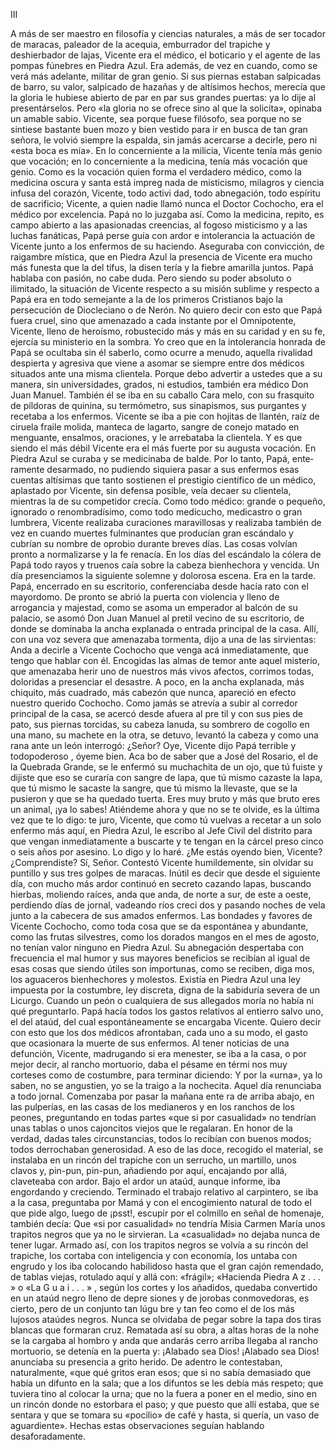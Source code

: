  III


A más de ser maestro en filosofía y ciencias naturales, a más de ser tocador de
maracas, paleador de la acequia, emburrador del trapiche y deshierbador de lajas,
Vicente era el médico, el boticario y el agente de las pompas fúnebres en
 Piedra Azul. Era además, de vez en cuando, como se verá más adelante, militar
de gran genio. Si sus piernas estaban salpicadas de barro, su valor, salpicado
de hazañas y de altísimos hechos, merecía que la gloria le hubiese abierto de
par en par sus grandes puertas: ya lo dije al presentárselos. Pero «la gloria no
se ofrece sino al que la solicita», opinaba un amable sabio. Vicente, sea porque
fuese filósofo, sea porque no se sintiese bastante buen mozo y bien vestido para
ir en busca de tan gran señora, le volvió siempre la espalda, sin jamás acercarse
a decirle, pero ni «esta boca es mía».
 En lo concerniente a la milicia, Vicente tenía más genio que vocación; en lo
concerniente a la medicina, tenía más vocación que genio. Como es la vocación
quien forma el verdadero médico, como la medicina oscura y santa está impreg­
nada de misticismo, milagros y ciencia infusa del corazón, Vicente, todo activi­
dad, todo abnegación, todo espíritu de sacrificio; Vicente, a quien nadie llamó
nunca el Doctor Cochocho, era el médico por excelencia.
 Papá no lo juzgaba así. Como la medicina, repito, es campo abierto a las
apasionadas creencias, al fogoso misticismo y a las luchas fanáticas, Papá perse­
guía con ardor e intolerancia la actuación de Vicente junto a los enfermos de
su haciendo. Aseguraba con convicción, de raigambre mística, que en Piedra
Azul la presencia de Vicente era mucho más funesta que la del tifus, la disen­
tería y la fiebre amarilla juntos. Papá hablaba con pasión, no cabe duda. Pero
siendo su poder absoluto o ilimitado, la situación de Vicente respecto a su misión
sublime y respecto a Papá era en todo semejante a la de los primeros Cristianos
bajo la persecución de Diocleciano o de Nerón. No quiero decir con esto que
Papá fuera cruel, sino que amenazado a cada instante por el Omnipotente,
Vicente, lleno de heroísmo, robustecido más y más en su caridad y en su fe,
ejercía su ministerio en la sombra.
 Yo creo que en la intolerancia honrada de Papá se ocultaba sin él saberlo,
como ocurre a menudo, aquella rivalidad despierta y agresiva que viene a asomar­
se siempre entre dos médicos situados ante una misma clientela. Porque debo
advertir a ustedes que a su manera, sin universidades, grados, ni estudios,
también era médico Don Juan Manuel. También él se iba en su caballo Cara­
melo, con su frasquito de píldoras de quinina, su termómetro, sus sinapismos,
sus purgantes y recetaba a los enfermos. Vicente se iba a pie con hojitas de
llantén, raíz de ciruela fraile molida, manteca de lagarto, sangre de conejo
matado en menguante, ensalmos, oraciones, y le arrebataba la clientela. Y es
que siendo el más débil Vicente era el más fuerte por su augusta vocación.
En Piedra Azul se curaba y se medicinaba de balde. Por lo tanto, Papá, ente­
ramente desarmado, no pudiendo siquiera pasar a sus enfermos esas cuentas
altísimas que tanto sostienen el prestigio científico de un médico, aplastado
por Vicente, sin defensa posible, veía decaer su clientela, mientras la de su
competidor crecía.
 Como todo médico: grande o pequeño, ignorado o renombradísimo, como
todo medicucho, medicastro o gran lumbrera, Vicente realizaba curaciones
maravillosas y realizaba también de vez en cuando muertes fulminantes que
 producían gran escándalo y cubrían su nombre de oprobio durante breves
días. Las cosas volvían pronto a normalizarse y la fe renacía. En los días
del escándalo la cólera de Papá todo rayos y truenos caía sobre la cabeza
bienhechora y vencida.
 Un día presenciamos la siguiente solemne y dolorosa escena.
 Era en la tarde. Papá, encerrado en su escritorio, conferenciaba desde
hacía rato con el mayordomo. De pronto se abrió la puerta con violencia y
lleno de arrogancia y majestad, como se asoma un emperador al balcón de su
palacio, se asomó Don Juan Manuel al pretil vecino de su escritorio, de donde
se dominaba la ancha explanada o entrada principal de la casa. Allí, con una
voz severa que amenazaba tormenta, dijo a una de las sirvientas:
 Anda a decirle a Vicente Cochocho que venga acá inmediatamente, que
tengo que hablar con él.
 Encogidas las almas de temor ante aquel misterio, que amenazaba herir
uno de nuestros más vivos afectos, corrimos todas, doloridas a presenciar el
desastre.
 A poco, en la ancha explanada, más chiquito, más cuadrado, más cabezón
que nunca, apareció en efecto nuestro querido Cochocho. Como jamás se
atrevía a subir al corredor principal de la casa, se acercó desde afuera al pre­
til y con sus pies de pato, sus piernas torcidas, su cabeza lanuda, su sombrero
de cogollo en una mano, su machete en la otra, se detuvo, levantó la cabeza
y como una rana ante un león interrogó:
 ¿Señor?
 Oye, Vicente dijo Papá terrible y todopoderoso , óyeme bien. Aca­
bo de saber que a José del Rosario, el de la Quebrada Grande, se le enfermó
su muchachita de un ojo, que tú fuiste y dijiste que eso se curaría con sangre
de lapa, que tú mismo cazaste la lapa, que tú mismo le sacaste la sangre, que
tú mismo la llevaste, que se la pusieron y que se ha quedado tuerta. Eres
muy bruto y más que bruto eres un animal, ¡ya lo sabes! Atiéndeme ahora
y que no se te olvide, es la última vez que te lo digo: te juro, Vicente, que
como tú vuelvas a recetar a un solo enfermo más aquí, en Piedra Azul, le
escribo al Jefe Civil del distrito para que vengan inmediatamente a buscarte
y te tengan en la cárcel preso cinco o seis años por asesino. Lo digo y lo haré.
 ¿Me estás oyendo bien, Vicente? ¿Comprendiste?
 Sí, Señor.
 Contestó Vicente humildemente, sin olvidar su puntillo y sus tres golpes
de maracas.
 Inútil es decir que desde el siguiente día, con mucho más ardor continuó
en secreto cazando lapas, buscando hierbas, moliendo raíces, anda que anda,
de norte a sur, de este a oeste, perdiendo días de jornal, vadeando ríos creci­
dos y pasando noches de vela junto a la cabecera de sus amados enfermos.
 Las bondades y favores de Vicente Cochocho, como toda cosa que se da
espontánea y abundante, como las frutas silvestres, como los dorados mangos
en el mes de agosto, no tenían valor ninguno en Piedra Azul. Su abnegación
 despertaba con frecuencia el mal humor y sus mayores beneficios se recibían
al igual de esas cosas que siendo útiles son importunas, como se reciben, diga­
mos, los aguaceros bienhechores y molestos.
 Existía en Piedra Azul una ley impuesta por la costumbre, ley discreta,
digna de la sabiduría severa de un Licurgo. Cuando un peón o cualquiera
de sus allegados moría no había ni qué preguntarlo. Papá hacía todos los
gastos relativos al entierro salvo uno, el del ataúd, del cual espontáneamente
se encargaba Vicente. Quiero decir con esto que los dos médicos afrontaban,
cada uno a su modo, el gasto que ocasionara la muerte de sus enfermos. Al
tener noticias de una defunción, Vicente, madrugando si era menester, se
iba a la casa, o por mejor decir, al rancho mortuorio, daba el pésame en térmi­
nos muy corteses como de costumbre, para terminar diciendo:
 Y por la «urna», ya lo saben, no se angustien, yo se la traigo a la
nochecita.
 Aquel día renunciaba a todo jornal. Comenzaba por pasar la mañana ente­
ra de arriba abajo, en las pulperías, en las casas de los medianeros y en los
ranchos de los peones, preguntando en todas partes «que si por casualidad»
no tendrían unas tablas o unos cajoncitos viejos que le regalaran. En honor
de la verdad, dadas tales circunstancias, todos lo recibían con buenos modos;
todos derrochaban generosidad. A eso de las doce, recogido el material, se
instalaba en un rincón del trapiche con un serrucho, un martillo, unos clavos
y, pin-pun, pin-pun, añadiendo por aquí, encajando por allá, claveteaba con
ardor. Bajo el ardor un ataúd, aunque informe, iba engordando y creciendo.
Terminado el trabajo relativo al carpintero, se iba a la casa, preguntaba por
Mamá y con el encogimiento natural de todo el que pide algo, luego de ¡psst!,
escupir por el colmillo en señal de homenaje, también decía: Que «si por
casualidad» no tendría Misia Carmen María unos trapitos negros que ya no
le sirvieran. La «casualidad» no dejaba nunca de tener lugar. Armado así,
con los trapitos negros se volvía a su rincón del trapiche, los cortaba con
inteligencia y con economía, los untaba con engrudo y los iba colocando
habilidoso hasta que el gran cajón remendado, de tablas viejas, rotulado aquí
y allá con: «frágil»; «Hacienda Piedra A z . . . » o «La G u a i . . . » , según
los cortes y los añadidos, quedaba convertido en un ataúd negro lleno de depre­
 siones y de jorobas conmovedoras, es cierto, pero de un conjunto tan lúgu­
 bre y tan feo como el de los más lujosos ataúdes negros. Nunca se olvidaba
 de pegar sobre la tapa dos tiras blancas que formaran cruz. Rematada así su
 obra, a altas horas de la nohe se la cargaba al hombro y anda que andarás
 cerro arriba llegaba al rancho mortuorio, se detenía en la puerta y:
 ¡Alabado sea Dios! ¡Alabado sea Dios! anunciaba su presencia a grito
 herido.
 De adentro le contestaban, naturalmente, «que qué gritos eran esos; que
 si no sabía demasiado que había un difunto en la sala; que a los difuntos se
 les debía más respeto; que tuviera tino al colocar la urna; que no la fuera a
 poner en el medio, sino en un rincón donde no estorbara el paso; y que
 puesto que allí estaba, que se sentara y que se tomara su «pocilio» de café
y hasta, si quería, un vaso de aguardiente». Hechas estas observaciones
seguían hablando desaforadamente.

